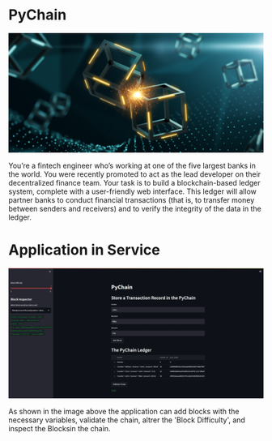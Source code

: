 # PyChain
![](Images/application-image.png)

You’re a fintech engineer who’s working at one of the five largest banks in the world. You were recently promoted to act as the lead developer on their decentralized finance team. Your task is to build a blockchain-based ledger system, complete with a user-friendly web interface. This ledger will allow partner banks to conduct financial transactions (that is, to transfer money between senders and receivers) and to verify the integrity of the data in the ledger.

# Application in Service
![](Images/pychain_image.jpeg)

As shown in the image above the application can add blocks with the necessary variables, validate the chain, altrer the 'Block Difficulty', and inspect the Blocksin the chain.
